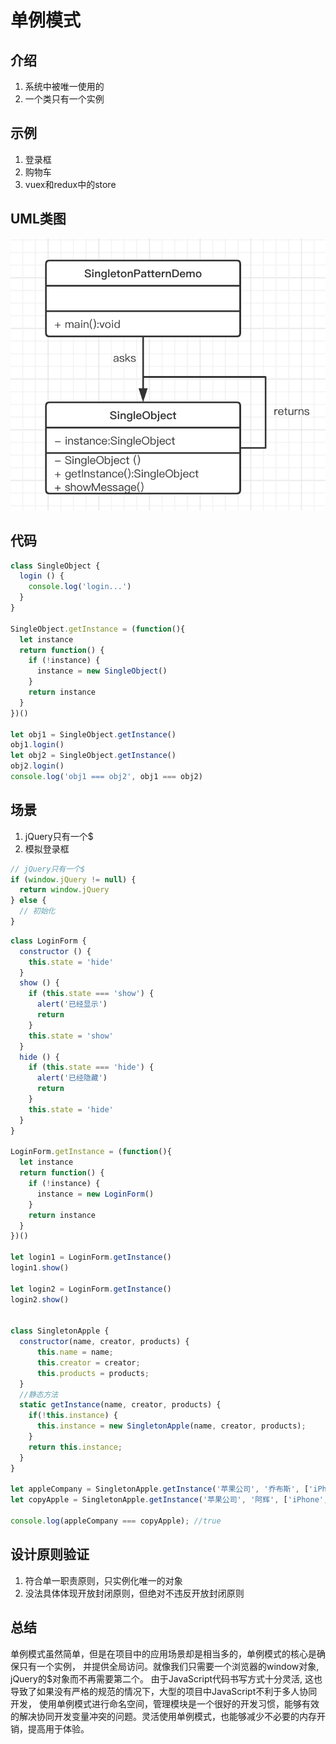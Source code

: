 <!--
 * @Author: your name
 * @Date: 2020-03-29 16:02:50
 * @LastEditTime: 2020-03-29 16:53:22
 * @LastEditors: Please set LastEditors
 * @Description: In User Settings Edit
 * @FilePath: /Keep/articles/单例模式.md
 -->

# 单例模式

## 介绍

1. 系统中被唯一使用的
2. 一个类只有一个实例

## 示例

1. 登录框
2. 购物车
3. vuex和redux中的store

## UML类图

![set](./singleton.png)

## 代码

```javascript
class SingleObject {
  login () {
    console.log('login...')
  }
}

SingleObject.getInstance = (function(){
  let instance
  return function() {
    if (!instance) {
      instance = new SingleObject()
    }
    return instance
  }
})()

let obj1 = SingleObject.getInstance()
obj1.login()
let obj2 = SingleObject.getInstance()
obj2.login()
console.log('obj1 === obj2', obj1 === obj2)
```

## 场景

1. jQuery只有一个$
2. 模拟登录框

```javascript
// jQuery只有一个$
if (window.jQuery != null) {
  return window.jQuery
} else {
  // 初始化
}
```

```javascript
class LoginForm {
  constructor () {
    this.state = 'hide'
  }
  show () {
    if (this.state === 'show') {
      alert('已经显示')
      return
    }
    this.state = 'show'
  }
  hide () {
    if (this.state === 'hide') {
      alert('已经隐藏')
      return
    }
    this.state = 'hide'
  }
}

LoginForm.getInstance = (function(){
  let instance
  return function() {
    if (!instance) {
      instance = new LoginForm()
    }
    return instance
  }
})()

let login1 = LoginForm.getInstance()
login1.show()

let login2 = LoginForm.getInstance()
login2.show()


class SingletonApple {
  constructor(name, creator, products) {
      this.name = name;
      this.creator = creator;
      this.products = products;
  }
  //静态方法
  static getInstance(name, creator, products) {
    if(!this.instance) {
      this.instance = new SingletonApple(name, creator, products);
    }
    return this.instance;
  }
}

let appleCompany = SingletonApple.getInstance('苹果公司', '乔布斯', ['iPhone', 'iMac', 'iPad', 'iPod']);
let copyApple = SingletonApple.getInstance('苹果公司', '阿辉', ['iPhone', 'iMac', 'iPad', 'iPod'])

console.log(appleCompany === copyApple); //true

```

## 设计原则验证

1. 符合单一职责原则，只实例化唯一的对象
2. 没法具体体现开放封闭原则，但绝对不违反开放封闭原则

## 总结

单例模式虽然简单，但是在项目中的应用场景却是相当多的，单例模式的核心是确保只有一个实例， 并提供全局访问。就像我们只需要一个浏览器的window对象, jQuery的$对象而不再需要第二个。 由于JavaScript代码书写方式十分灵活, 这也导致了如果没有严格的规范的情况下，大型的项目中JavaScript不利于多人协同开发， 使用单例模式进行命名空间，管理模块是一个很好的开发习惯，能够有效的解决协同开发变量冲突的问题。灵活使用单例模式，也能够减少不必要的内存开销，提高用于体验。
